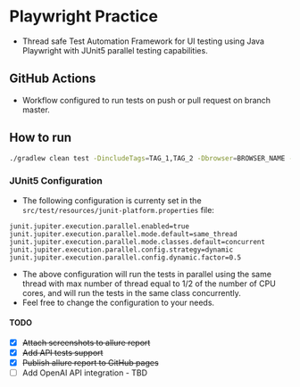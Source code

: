# Playwright Practice

- Thread safe Test Automation Framework for UI testing using Java Playwright with JUnit5 parallel testing capabilities.

## GitHub Actions

- Workflow configured to run tests on push or pull request on branch master.

## How to run

```bash
./gradlew clean test -DincludeTags=TAG_1,TAG_2 -Dbrowser=BROWSER_NAME -Dheadless=false
```

### JUnit5 Configuration

- The following configuration is currenty set in the `src/test/resources/junit-platform.properties` file:

```
junit.jupiter.execution.parallel.enabled=true
junit.jupiter.execution.parallel.mode.default=same_thread
junit.jupiter.execution.parallel.mode.classes.default=concurrent
junit.jupiter.execution.parallel.config.strategy=dynamic
junit.jupiter.execution.parallel.config.dynamic.factor=0.5
```

- The above configuration will run the tests in parallel using the same thread with max number of thread equal to 1/2 of the number of CPU cores, and will run the tests in the same class concurrently.
- Feel free to change the configuration to your needs.

#### TODO

- [x] ~~Attach screenshots to allure report~~
- [x] ~~Add API tests support~~
- [x] ~~Publish allure report to GitHub pages~~
- [ ] Add OpenAI API integration - TBD
